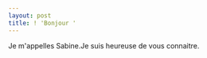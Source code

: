 ```yaml
---
layout: post
title: ! 'Bonjour '
---
```


<p>Je m&#39;appelles Sabine.Je suis heureuse de vous connaitre.</p>
